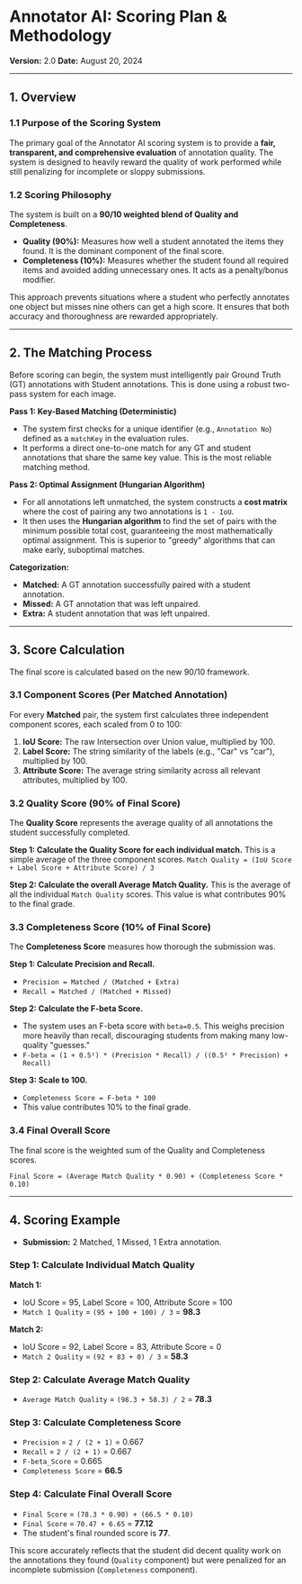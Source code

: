 
# Annotator AI: Scoring Plan & Methodology

**Version:** 2.0
**Date:** August 20, 2024

---

## 1. Overview

### 1.1 Purpose of the Scoring System

The primary goal of the Annotator AI scoring system is to provide a **fair, transparent, and comprehensive evaluation** of annotation quality. The system is designed to heavily reward the quality of work performed while still penalizing for incomplete or sloppy submissions.

### 1.2 Scoring Philosophy

The system is built on a **90/10 weighted blend of Quality and Completeness**.
-   **Quality (90%):** Measures how well a student annotated the items they found. It is the dominant component of the final score.
-   **Completeness (10%):** Measures whether the student found all required items and avoided adding unnecessary ones. It acts as a penalty/bonus modifier.

This approach prevents situations where a student who perfectly annotates one object but misses nine others can get a high score. It ensures that both accuracy and thoroughness are rewarded appropriately.

---

## 2. The Matching Process

Before scoring can begin, the system must intelligently pair Ground Truth (GT) annotations with Student annotations. This is done using a robust two-pass system for each image.

**Pass 1: Key-Based Matching (Deterministic)**
- The system first checks for a unique identifier (e.g., `Annotation No`) defined as a `matchKey` in the evaluation rules.
- It performs a direct one-to-one match for any GT and student annotations that share the same key value. This is the most reliable matching method.

**Pass 2: Optimal Assignment (Hungarian Algorithm)**
- For all annotations left unmatched, the system constructs a **cost matrix** where the cost of pairing any two annotations is `1 - IoU`.
- It then uses the **Hungarian algorithm** to find the set of pairs with the minimum possible total cost, guaranteeing the most mathematically optimal assignment. This is superior to "greedy" algorithms that can make early, suboptimal matches.

**Categorization:**
- **Matched:** A GT annotation successfully paired with a student annotation.
- **Missed:** A GT annotation that was left unpaired.
- **Extra:** A student annotation that was left unpaired.

---

## 3. Score Calculation

The final score is calculated based on the new 90/10 framework.

### 3.1 Component Scores (Per Matched Annotation)

For every **Matched** pair, the system first calculates three independent component scores, each scaled from 0 to 100:

1.  **IoU Score:** The raw Intersection over Union value, multiplied by 100.
2.  **Label Score:** The string similarity of the labels (e.g., "Car" vs "car"), multiplied by 100.
3.  **Attribute Score:** The average string similarity across all relevant attributes, multiplied by 100.

### 3.2 Quality Score (90% of Final Score)

The **Quality Score** represents the average quality of all annotations the student successfully completed.

**Step 1: Calculate the Quality Score for each individual match.**
This is a simple average of the three component scores.
`Match Quality = (IoU Score + Label Score + Attribute Score) / 3`

**Step 2: Calculate the overall Average Match Quality.**
This is the average of all the individual `Match Quality` scores. This value is what contributes 90% to the final grade.

### 3.3 Completeness Score (10% of Final Score)

The **Completeness Score** measures how thorough the submission was.

**Step 1: Calculate Precision and Recall.**
-   `Precision = Matched / (Matched + Extra)`
-   `Recall = Matched / (Matched + Missed)`

**Step 2: Calculate the F-beta Score.**
- The system uses an F-beta score with `beta=0.5`. This weighs precision more heavily than recall, discouraging students from making many low-quality "guesses."
-   `F-beta = (1 + 0.5²) * (Precision * Recall) / ((0.5² * Precision) + Recall)`

**Step 3: Scale to 100.**
- `Completeness Score = F-beta * 100`
- This value contributes 10% to the final grade.

### 3.4 Final Overall Score

The final score is the weighted sum of the Quality and Completeness scores.

`Final Score = (Average Match Quality * 0.90) + (Completeness Score * 0.10)`

---

## 4. Scoring Example

-   **Submission:** 2 Matched, 1 Missed, 1 Extra annotation.

### Step 1: Calculate Individual Match Quality

**Match 1:**
-   IoU Score = 95, Label Score = 100, Attribute Score = 100
-   `Match 1 Quality` = `(95 + 100 + 100) / 3` = **98.3**

**Match 2:**
-   IoU Score = 92, Label Score = 83, Attribute Score = 0
-   `Match 2 Quality` = `(92 + 83 + 0) / 3` = **58.3**

### Step 2: Calculate Average Match Quality

-   `Average Match Quality` = `(98.3 + 58.3) / 2` = **78.3**

### Step 3: Calculate Completeness Score

-   `Precision` = `2 / (2 + 1)` = 0.667
-   `Recall` = `2 / (2 + 1)` = 0.667
-   `F-beta_Score` = 0.665
-   `Completeness Score` = **66.5**

### Step 4: Calculate Final Overall Score

-   `Final Score` = `(78.3 * 0.90) + (66.5 * 0.10)`
-   `Final Score` = `70.47 + 6.65` = **77.12**
-   The student's final rounded score is **77**.

This score accurately reflects that the student did decent quality work on the annotations they found (`Quality` component) but were penalized for an incomplete submission (`Completeness` component).
